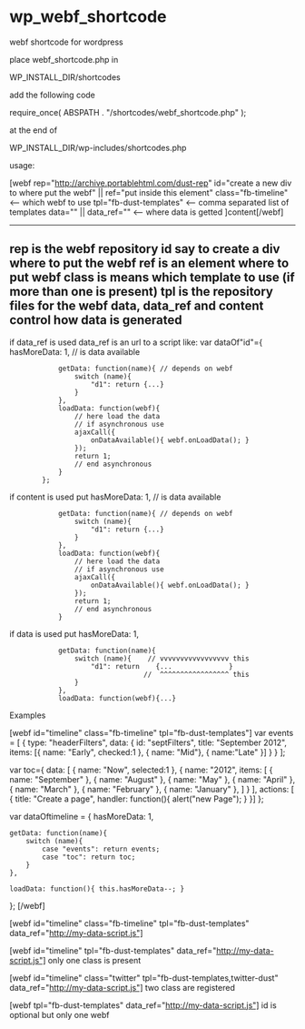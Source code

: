 wp_webf_shortcode
=================

webf shortcode for wordpress

place webf_shortcode.php in

WP_INSTALL_DIR/shortcodes

add the following code

require_once( ABSPATH . "/shortcodes/webf_shortcode.php" );

at the end of

WP_INSTALL_DIR/wp-includes/shortcodes.php

usage:

[webf
   rep="http://archive.portablehtml.com/dust-rep"
   id="create a new div to where put the webf" || ref="put inside this element"
   class="fb-timeline" <-- which webf to use
   tpl="fb-dust-templates" <-- comma separated list of templates
   data="" || data_ref="" <-- where data is getted
]content[/webf]

---------------------------------------
rep     is the webf repository
id      say to create a div where to put the webf
ref     is an element where to put webf
class   is means which template to use (if more than one is present)
tpl     is the repository files for the webf
data, data_ref and content
        control how data is generated
-----------------------------------------

if data_ref is used data_ref is an url to a script like:
            var dataOf"id"={
                hasMoreData: 1, // is data available

                getData: function(name){ // depends on webf
                    switch (name){
                        "d1": return {...}
                    }
                },
                loadData: function(webf){
                    // here load the data
                    // if asynchronous use
                    ajaxCall({
                        onDataAvailable(){ webf.onLoadData(); }
                    });
                    return 1;
                    // end asynchronous
                }
            };

if content is used put
                hasMoreData: 1, // is data available

                getData: function(name){ // depends on webf
                    switch (name){
                        "d1": return {...}
                    }
                },
                loadData: function(webf){
                    // here load the data
                    // if asynchronous use
                    ajaxCall({
                        onDataAvailable(){ webf.onLoadData(); }
                    });
                    return 1;
                    // end asynchronous
                }

if data is used put
                hasMoreData: 1,

                getData: function(name){
                    switch (name){    // vvvvvvvvvvvvvvvvv this
                        "d1": return    {...              }
                                     //  ^^^^^^^^^^^^^^^^^ this
                    }
                },
                loadData: function(webf){...}


Examples

[webf id="timeline" class="fb-timeline" tpl="fb-dust-templates"]
var events =
            [
                {
                   type: "headerFilters",
                    data: { id: "septFilters", title: "September 2012",
  				    items: [{ 	name: "Early", checked:1	}, { name: "Mid"}, { name:"Late" }]  }
                }
           ];

var toc={
    data: [
            { name: "Now",  selected:1 },
            { name: "2012",  items: [
                { name: "September" },
                { name: "August" },
                { name: "May" },
                { name: "April" },
                { name: "March" },
                { name: "February" },
                { name: "January" },
            ] }
        ],
        actions: [ {
            title: "Create a page",
            handler: function(){ alert("new Page"); }
    }]
};

var dataOftimeline = {
    hasMoreData: 1,

    getData: function(name){
        switch (name){
            case "events": return events;
            case "toc": return toc;
        }
    },

    loadData: function(){ this.hasMoreData--; }
};
[/webf]

[webf id="timeline"
      class="fb-timeline"
      tpl="fb-dust-templates"
      data_ref="http://my-data-script.js"]


[webf id="timeline"
      tpl="fb-dust-templates"
      data_ref="http://my-data-script.js"]
only one class is present

[webf id="timeline"
      class="twitter"
      tpl="fb-dust-templates,twitter-dust"
      data_ref="http://my-data-script.js"]
two class are registered

[webf tpl="fb-dust-templates"
      data_ref="http://my-data-script.js"]
id is optional but only one webf

